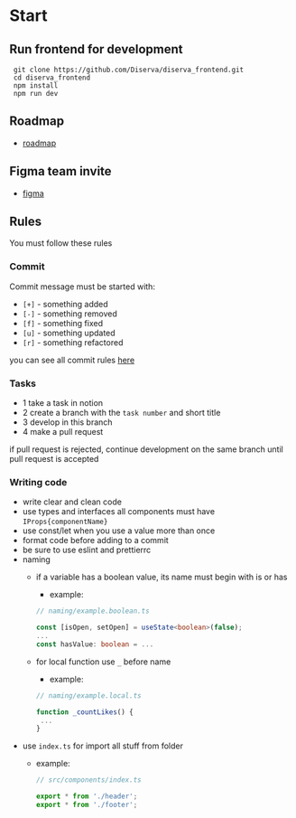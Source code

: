 # Start

## Run frontend for development

```shell
 git clone https://github.com/Diserva/diserva_frontend.git
 cd diserva_frontend
 npm install 
 npm run dev
```

## Roadmap

- [roadmap](https://www.notion.so/e3b85dc64148454ebf0bd6ee4a57fbc7?v=0ffa3c181e5e46b2a7ab2cf64a2ce463)

## Figma team invite

- [figma](https://www.figma.com/team_invite/redeem/7u3GKeRKsNYXARFxhxmI5Q)

## Rules
You must follow these rules

### Commit
Commit message must be started with:

  - `[+]` - something added
  - `[-]` - something removed
  - `[f]` - something fixed
  - `[u]` - something updated
  - `[r]` - something refactored

you can see all commit rules [here](https://github.com/Diserva/diserva_frontend/blob/main/CONTRIBUTING.md)

### Tasks
+ 1 take a task in notion 
+ 2 create a branch with the `task number` and short title 
+ 3 develop in this branch
+ 4 make a pull request

if pull request is rejected, continue development on the same branch until pull request is accepted

### Writing code
- write clear and clean code
- use types and interfaces
  all components must have `IProps{componentName}`
- use const/let when you use a value more than once
- format code before adding to a commit
- be sure to use eslint and prettierrc
- naming
  + if a variable has a boolean value, its name must begin with is or has
    * example:
    ```TypeScript
    // naming/example.boolean.ts

    const [isOpen, setOpen] = useState<boolean>(false);
    ...
    const hasValue: boolean = ...
    
    ```
  + for local function use `_` before name
    * example:

    ```TypeScript
    // naming/example.local.ts

    function _countLikes() {
     ...
    }
    
    ```
- use `index.ts` for import all stuff from folder
  * example:

    ```TypeScript
    // src/components/index.ts

    export * from './header';
    export * from './footer';
    ```

